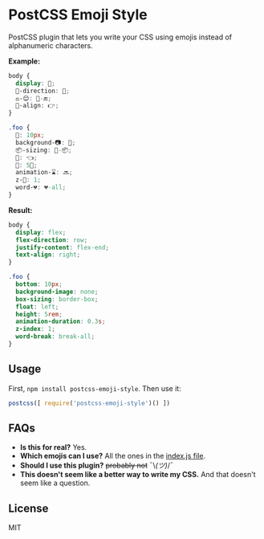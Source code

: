 # PostCSS Emoji Style

PostCSS plugin that lets you write your CSS using emojis instead of alphanumeric characters.

**Example:**

```css
body {
  display: 💪;
  💪-direction: 🚣;
  ⚖-😌: 💪-🔚;
  📖-align: 👉;
}

.foo {
  🍑: 10px;
  background-📷: 🙅;
  📦-sizing: 🛂-📦;
  🎈: 👈;
  📶: 5🐏;
  animation-⌛: 🔜;
  z-📇: 1;
  word-💔: 💔-all;
}
```

**Result:**

```css
body {
  display: flex;
  flex-direction: row;
  justify-content: flex-end;
  text-align: right;
}

.foo {
  bottom: 10px;
  background-image: none;
  box-sizing: border-box;
  float: left;
  height: 5rem;
  animation-duration: 0.3s;
  z-index: 1;
  word-break: break-all;
}
```

## Usage

First, `npm install postcss-emoji-style`. Then use it:

```js
postcss([ require('postcss-emoji-style')() ])
```

## FAQs

- **Is this for real?** Yes.
- **Which emojis can I use?** All the ones in the [index.js file](https://github.com/davidkpiano/postcss-emoji-style/blob/master/index.js).
- **Should I use this plugin?** ~~probably not~~ ¯\\_(ツ)_/¯
- **This doesn't seem like a better way to write my CSS.** And that doesn't seem like a question.


## License

MIT
